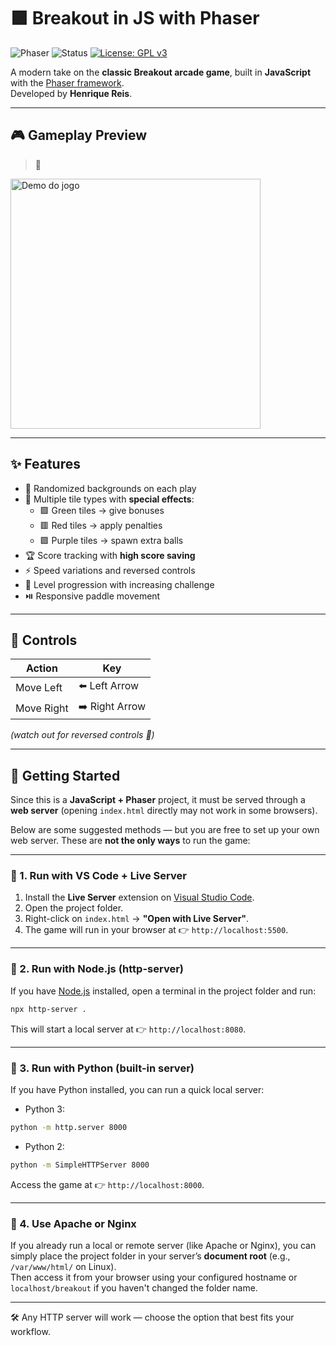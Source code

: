 # 🟪 Breakout in JS with Phaser

![Phaser](https://img.shields.io/badge/Phaser-Game-blueviolet?logo=javascript) 
![Status](https://img.shields.io/badge/status-in%20progress-yellow) 
 [![License: GPL v3](https://img.shields.io/badge/License-GPLv3-green.svg)](https://www.gnu.org/licenses/gpl-3.0)

A modern take on the **classic Breakout arcade game**, built in **JavaScript** with the [Phaser framework](https://phaser.io/).  
Developed by **Henrique Reis**.

---

## 🎮 Gameplay Preview

> 📸
> 
<img src="assets/demo.gif" alt="Demo do jogo" width="400">


---

## ✨ Features

- 🎨 Randomized backgrounds on each play
- 🧱 Multiple tile types with **special effects**:
  - 🟩 Green tiles → give bonuses
  - 🟥 Red tiles → apply penalties
  - 🟪 Purple tiles → spawn extra balls
- 🏆 Score tracking with **high score saving**
- ⚡ Speed variations and reversed controls
- 🔄 Level progression with increasing challenge
- ⏯️ Responsive paddle movement

---

## 🎹 Controls

| Action | Key |
|--------|-----|
| Move Left | ⬅️ Left Arrow |
| Move Right | ➡️ Right Arrow |

*(watch out for reversed controls 👾)*

---

## 🚀 Getting Started

Since this is a **JavaScript + Phaser** project, it must be served through a **web server** (opening `index.html` directly may not work in some browsers).

Below are some suggested methods — but you are free to set up your own web server. These are **not the only ways** to run the game:

---

### 🔹 1. Run with VS Code + Live Server
1. Install the **Live Server** extension on [Visual Studio Code](https://code.visualstudio.com/).
2. Open the project folder.
3. Right-click on `index.html` → **"Open with Live Server"**.
4. The game will run in your browser at 👉 `http://localhost:5500`.

---

### 🔹 2. Run with Node.js (http-server)
If you have [Node.js](https://nodejs.org/) installed, open a terminal in the project folder and run:

~~~bash
npx http-server .
~~~

This will start a local server at 👉 `http://localhost:8080`.

---

### 🔹 3. Run with Python (built-in server)
If you have Python installed, you can run a quick local server:

- Python 3:

~~~bash
python -m http.server 8000
~~~

- Python 2:

~~~bash
python -m SimpleHTTPServer 8000
~~~

Access the game at 👉 `http://localhost:8000`.

---

### 🔹 4. Use Apache or Nginx
If you already run a local or remote server (like Apache or Nginx), you can simply place the project folder in your server’s **document root** (e.g., `/var/www/html/` on Linux).  
Then access it from your browser using your configured hostname or `localhost/breakout` if you haven't changed the folder name.

---

🛠️ Any HTTP server will work — choose the option that best fits your workflow.

